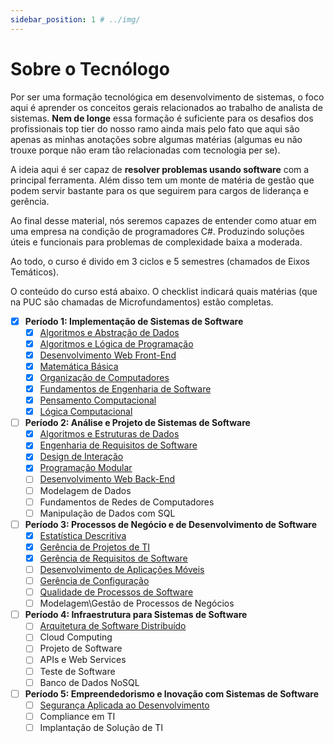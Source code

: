 ```yaml
---
sidebar_position: 1 # ../img/
---
```


# Sobre o Tecnólogo

Por ser uma formação tecnológica em desenvolvimento de sistemas, o foco aqui é aprender os conceitos gerais relacionados ao trabalho de analista de sistemas. **Nem de longe** essa formação é suficiente para os desafios dos profissionais top tier do nosso ramo ainda mais pelo fato que aqui são apenas as minhas anotações sobre algumas matérias (algumas eu não trouxe porque não eram tão relacionadas com tecnologia per se).

A ideia aqui é ser capaz de **resolver problemas usando software** com a principal ferramenta. Além disso tem um monte de matéria de gestão que podem servir bastante para os que seguirem para cargos de liderança e gerência.

Ao final desse material, nós seremos capazes de entender como atuar em uma empresa na condição de programadores C#. Produzindo soluções úteis e funcionais para problemas de complexidade baixa a moderada.

Ao todo, o curso é divido em 3 ciclos e 5 semestres (chamados de Eixos Temáticos).

O conteúdo do curso está abaixo. O checklist indicará quais matérias (que na PUC são chamadas de Microfundamentos) estão completas.

- [x] **Período 1: Implementação de Sistemas de Software**
    - [x] [Algoritmos e Abstração de Dados](./02-primeiro-periodo/01-algoritmo-abstracao.md)
    - [x] [Algoritmos e Lógica de Programação](./02-primeiro-periodo/02-algoritmo-logica.md)
    - [x] [Desenvolvimento Web Front-End](./02-primeiro-periodo/03-desenvolvimento-frontend.md)
    - [x] [Matemática Básica](./02-primeiro-periodo/04-matematica-basica.md)
    - [x] [Organização de Computadores](./02-primeiro-periodo/05-organizacao-computadores.md)
    - [x] [Fundamentos de Engenharia de Software](./02-primeiro-periodo/06-fundamentos-engenharia-software.md)
    - [x] [Pensamento Computacional](./02-primeiro-periodo/07-pensamento-computacional.md)
    - [x] [Lógica Computacional](./02-primeiro-periodo/08-logica-computacional.md)

- [ ] **Período 2: Análise e Projeto de Sistemas de Software**
    - [x] [Algoritmos e Estruturas de Dados](./03-segundo-periodo/01-algoritmo-estrutura-dados.md)
    - [x] [Engenharia de Requisitos de Software](./03-segundo-periodo/02-engenharia-requisitos.md)
    - [x] [Design de Interação](./03-segundo-periodo/03-design-interacao.md)
    - [x] [Programação Modular](./03-segundo-periodo/04-programacao-modular.md)
    - [ ] [Desenvolvimento Web Back-End](./03-segundo-periodo/05-desenvolvimento-web-backend.md)
    - [ ] Modelagem de Dados
    - [ ] Fundamentos de Redes de Computadores
    - [ ] Manipulação de Dados com SQL

- [ ] **Período 3: Processos de Negócio e de Desenvolvimento de Software**
    - [x] [Estatística Descritiva](./04-terceiro-periodo/01-estatistica-descritiva.md)
    - [x] [Gerência de Projetos de TI](./04-terceiro-periodo/02-gerencia-projetos.md)
    - [x] [Gerência de Requisitos de Software](./04-terceiro-periodo/03-gerencia-requisitos.md)
    - [ ] [Desenvolvimento de Aplicações Móveis](./04-terceiro-periodo/04-desenvolvimento-mobile.md)
    - [ ] [Gerência de Configuração](./04-terceiro-periodo/05-gerencia-configuracao.md)
    - [ ] [Qualidade de Processos de Software](./04-terceiro-periodo/06-qualidade-processos.md)
    - [ ] Modelagem\Gestão de Processos de Negócios

- [ ] **Período 4: Infraestrutura para Sistemas de Software**
    - [ ] [Arquitetura de Software Distribuído](./05-quarto-periodo/01-arquitetura-distribuida.md)
    - [ ] Cloud Computing
    - [ ] Projeto de Software
    - [ ] APIs e Web Services
    - [ ] Teste de Software
    - [ ] Banco de Dados NoSQL

- [ ] **Período 5: Empreendedorismo e Inovação com Sistemas de Software**
    - [ ] [Segurança Aplicada ao Desenvolvimento](./06-quinto-periodo/01-seguranca.md)
    - [ ] Compliance em TI
    - [ ] Implantação de Solução de TI

